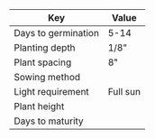 | Key                 | Value    |
| ------------------- | -------- |
| Days to germination | 5-14     |
| Planting depth      | 1/8"     |
| Plant spacing       | 8"       |
| Sowing method       |          |
| Light requirement   | Full sun |
| Plant height        |          |
| Days to maturity    |          |